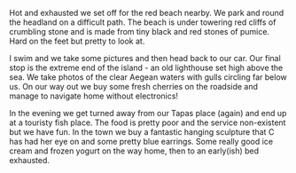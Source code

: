 Hot and exhausted we set off for the red beach nearby. We park and round the headland on a difficult path. The beach is under towering red cliffs of crumbling stone and is made from tiny black and red stones of pumice. Hard on the feet but pretty to look at.

I swim and we take some pictures and then head back to our car. Our final stop is the extreme end of the island - an old lighthouse set high above the sea. We take photos of the clear Aegean waters with gulls circling far below us. On our way out we buy some fresh cherries on the roadside and manage to navigate home without electronics!

In the evening we get turned away from our Tapas place (again) and end up at a touristy fish place. The food is pretty poor and the service non-existent but we have fun. In the town we buy a fantastic hanging sculpture that C has had her eye on and some pretty blue earrings. Some really good ice cream and frozen yogurt on the way home, then to an early(ish) bed exhausted.
